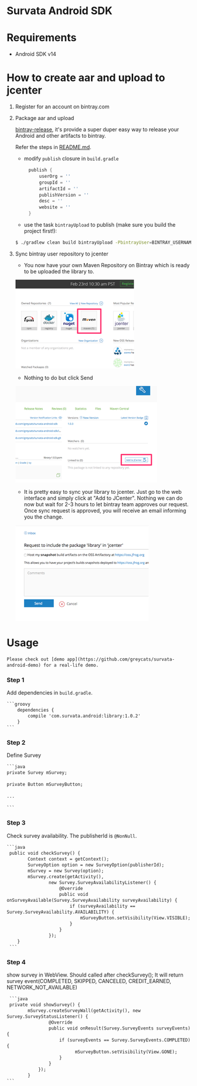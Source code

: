 Survata Android SDK
====================

# Requirements #

- Android SDK v14

# How to create aar and upload to jcenter #

1.  Register for an account on bintray.com

2.  Package aar and upload

    [bintray-release](https://github.com/novoda/bintray-release), it's provide a super duper easy way to release your Android and other artifacts to bintray.
    
    Refer the steps in [README.md](https://github.com/novoda/bintray-release/blob/master/README.md). 
    
    * modify `publish` closure in `build.gradle`
    
    ```groovy
         publish {
             userOrg = ''
             groupId = ''
             artifactId = ''
             publishVersion = ''
             desc = ''
             website = ''
         }
    ```
    
    * use the task `bintrayUpload` to publish (make sure you build the project first!):
    
    ```bash
    $ ./gradlew clean build bintrayUpload -PbintrayUser=BINTRAY_USERNAME -PbintrayKey=BINTRAY_KEY -PdryRun=false
    ```

3.  Sync bintray user repository to jcenter

    * You now have your own Maven Repository on Bintray which is ready to be uploaded the library to.
    
    [![ScreenShot](step1.png)](https://github.com/greycats/survata-android-sdk/blob/development/step1.png)


    * Nothing to do but click Send
    
    [![ScreenShot](step2.png)](https://github.com/greycats/survata-android-sdk/blob/development/step2.png)


    * It is pretty easy to sync your library to jcenter. Just go to the web interface and simply click at "Add to JCenter".
    Nothing we can do now but wait for 2-3 hours to let bintray team approves our request. Once sync request is approved, you will receive an email informing you the change. 
    
    [![ScreenShot](step3.png)](https://github.com/greycats/survata-android-sdk/blob/development/step3.png)

# Usage #

    Please check out [demo app](https://github.com/greycats/survata-android-demo) for a real-life demo.

### Step 1

Add dependencies in `build.gradle`.

    ```groovy
        dependencies {
            compile 'com.survata.android:library:1.0.2'
        }
    ```

### Step 2

Define Survey

    ```java
    private Survey mSurvey;
    
    private Button mSurveyButton;
    
    ...
    
    ```

### Step 3

Check survey availability. The publisherId is `@NonNull`.

    ```java
     public void checkSurvey() {
            Context context = getContext();
            SurveyOption option = new SurveyOption(publisherId);
            mSurvey = new Survey(option);
            mSurvey.create(getActivity(),
                    new Survey.SurveyAvailabilityListener() {
                        @Override
                        public void onSurveyAvailable(Survey.SurveyAvailability surveyAvailability) {
                            if (surveyAvailability == Survey.SurveyAvailability.AVAILABILITY) {
                                mSurveyButton.setVisibility(View.VISIBLE);
                            }
                        }
                    });
        }
     ```

### Step 4  

show survey in WebView. Should called after checkSurvey();
It will return survey event(COMPLETED, SKIPPED, CANCELED, CREDIT_EARNED, NETWORK_NOT_AVAILABLE)
     
     ```java
     private void showSurvey() {                
            mSurvey.createSurveyWall(getActivity(), new Survey.SurveyStatusListener() {
                    @Override
                    public void onResult(Survey.SurveyEvents surveyEvents) {
                        if (surveyEvents == Survey.SurveyEvents.COMPLETED) {
                              mSurveyButton.setVisibility(View.GONE);
                        }
                    }
                });
            }
    ```